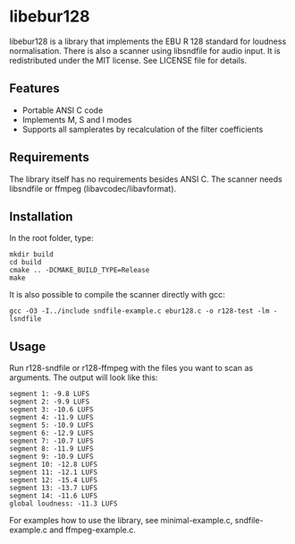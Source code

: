 libebur128
==========

libebur128 is a library that implements the EBU R 128 standard for loudness
normalisation.
There is also a scanner using libsndfile for audio input.
It is redistributed under the MIT license. See LICENSE file for details.

Features
--------

* Portable ANSI C code
* Implements M, S and I modes
* Supports all samplerates by recalculation of the filter coefficients


Requirements
------------

The library itself has no requirements besides ANSI C.
The scanner needs libsndfile or ffmpeg (libavcodec/libavformat).


Installation
-----------

In the root folder, type:

    mkdir build
    cd build
    cmake .. -DCMAKE_BUILD_TYPE=Release
    make


It is also possible to compile the scanner directly with gcc:

    gcc -O3 -I../include sndfile-example.c ebur128.c -o r128-test -lm -lsndfile


Usage
-----

Run r128-sndfile or r128-ffmpeg with the files you want to scan as arguments.
The output will look like this:

    segment 1: -9.8 LUFS
    segment 2: -9.9 LUFS
    segment 3: -10.6 LUFS
    segment 4: -11.9 LUFS
    segment 5: -10.9 LUFS
    segment 6: -12.9 LUFS
    segment 7: -10.7 LUFS
    segment 8: -11.9 LUFS
    segment 9: -10.9 LUFS
    segment 10: -12.8 LUFS
    segment 11: -12.1 LUFS
    segment 12: -15.4 LUFS
    segment 13: -13.7 LUFS
    segment 14: -11.6 LUFS
    global loudness: -11.3 LUFS


For examples how to use the library, see minimal-example.c, sndfile-example.c
and ffmpeg-example.c.
